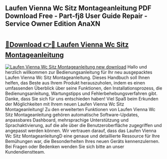 ## Laufen Vienna Wc Sitz Montageanleitung PDF Download Free - Part-fj8 User Guide Repair - Service Owner Edition AnaXN

# <h2><a href="http://df7xqg.blite.top/?on=Laufen+Vienna+Wc+Sitz+Montageanleitung">🔗Download 👉🔴 Laufen Vienna Wc Sitz Montageanleitung</a></h2>

[![Laufen Vienna Wc Sitz Montageanleitung new download](https://i.imgur.com/lujVjoI.png)](http://df7xqg.blite.top/?on=Laufen+Vienna+Wc+Sitz+Montageanleitung)
Hallo und herzlich willkommen zur Bedienungsanleitung für Ihr neu ausgepacktes Laufen Vienna Wc Sitz Montageanleitung. Dieses Handbuch soll Ihnen helfen, das Beste aus Ihrem Produkt herauszuholen, indem es einen umfassenden Überblick über seine Funktionen, den Installationsprozess, die Bedienungsanleitung, Wartungstipps und Fehlerbehebungsverfahren gibt. Danke, dass Sie sich für uns entschieden haben! Viel Spaß beim Erkunden der Möglichkeiten mit Ihrem neuen Laufen Vienna Wc Sitz Montageanleitung! Zu den erweiterten Funktionen von Laufen Vienna Wc Sitz Montageanleitung gehören automatische Software-Updates, anpassbares Dashboard, mehrsprachige Unterstützung und Sprachaktivierung, auf die alle über die Benutzeroberfläche zugegriffen und angepasst werden können. Wir vertrauen darauf, dass das Laufen Vienna Wc Sitz MontageanleitungD eine genaue und detaillierte Ressource für Ihre Bemühungen war, die Besonderheiten Ihres neuen Geräts kennenzulernen. Bei Fragen oder Bedenken wenden Sie sich bitte an unser Kundendienstteam.
